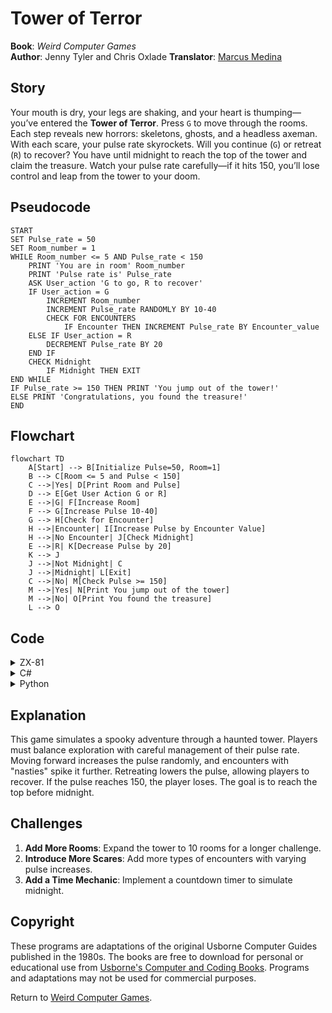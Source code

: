 # Tower of Terror

**Book**: _Weird Computer Games_  
**Author**: Jenny Tyler and Chris Oxlade
**Translator**: [Marcus Medina](https://github.com/marcusjobb/UsborneBooks)
## Story

Your mouth is dry, your legs are shaking, and your heart is thumping—you’ve entered the **Tower of Terror**. Press `G` to move through the rooms. Each step reveals new horrors: skeletons, ghosts, and a headless axeman. With each scare, your pulse rate skyrockets. Will you continue (`G`) or retreat (`R`) to recover? You have until midnight to reach the top of the tower and claim the treasure. Watch your pulse rate carefully—if it hits 150, you’ll lose control and leap from the tower to your doom.

## Pseudocode

```plaintext
START
SET Pulse_rate = 50
SET Room_number = 1
WHILE Room_number <= 5 AND Pulse_rate < 150
    PRINT 'You are in room' Room_number
    PRINT 'Pulse rate is' Pulse_rate
    ASK User_action 'G to go, R to recover'
    IF User_action = G
        INCREMENT Room_number
        INCREMENT Pulse_rate RANDOMLY BY 10-40
        CHECK FOR ENCOUNTERS
            IF Encounter THEN INCREMENT Pulse_rate BY Encounter_value
    ELSE IF User_action = R
        DECREMENT Pulse_rate BY 20
    END IF
    CHECK Midnight
        IF Midnight THEN EXIT
END WHILE
IF Pulse_rate >= 150 THEN PRINT 'You jump out of the tower!'
ELSE PRINT 'Congratulations, you found the treasure!'
END
```

## Flowchart

```mermaid
flowchart TD
    A[Start] --> B[Initialize Pulse=50, Room=1]
    B --> C[Room <= 5 and Pulse < 150]
    C -->|Yes| D[Print Room and Pulse]
    D --> E[Get User Action G or R]
    E -->|G| F[Increase Room]
    F --> G[Increase Pulse 10-40]
    G --> H[Check for Encounter]
    H -->|Encounter| I[Increase Pulse by Encounter Value]
    H -->|No Encounter| J[Check Midnight]
    E -->|R| K[Decrease Pulse by 20]
    K --> J
    J -->|Not Midnight| C
    J -->|Midnight| L[Exit]
    C -->|No| M[Check Pulse >= 150]
    M -->|Yes| N[Print You jump out of the tower]
    M -->|No| O[Print You found the treasure]
    L --> O
```

## Code

<details>
<summary>ZX-81</summary>

```basic
10 GOSUB 470
20 PRINT "GOOD LUCK"
30 LET RM=1
40 LET H=1+INT(RND*40)
50 LET P=50
60 CLS:PRINT
70 PRINT "TOWER OF TERROR"
90 PRINT:PRINT RS
100 LET FL=INT(RM/5)
110 LET RM=RM+FL*5-1
120 IF RM=0 THEN PRINT "GROUND FLOOR":GOTO 160
130 IF FL=1 THEN PRINT "TOP FLOOR":GOTO 160
150 PRINT "FLOOR ";FL
160 PRINT "ROOM ";RM
170 PRINT "TIME IS"H":"M" PM"
180 PRINT "PULSE RATE IS";P
190 PRINT "GO OR REST?"
200 INPUT A$
210 IF A$="G" THEN GOTO 250
220 IF A$="R" THEN P=P-20:GOTO 300
230 PRINT "INVALID INPUT":GOTO 190
250 RM=RM+1
260 LET P=P+INT(RND*40)+10
270 PRINT "MOVING TO NEXT ROOM"
280 GOTO 120
300 PRINT "RESTING... PULSE LOWERED"
310 IF P>150 THEN PRINT "YOU JUMP OUT OF THE TOWER!":END
320 IF RM>5 THEN PRINT "CONGRATULATIONS! TREASURE FOUND":END
330 GOTO 120
470 PRINT "GAME INITIALIZED"
480 RETURN
```

</details>

<details>
<summary>C#</summary>

```csharp
using System;

class TowerOfTerror
{
    static void Main()
    {
        int pulse = 50;
        int room = 1;
        Random rand = new Random();

        while (room <= 5 && pulse < 150)
        {
            Console.WriteLine($"You are in room {room}.");
            Console.WriteLine($"Your pulse rate is {pulse}.");
            Console.Write("Press G to go or R to recover: ");

            string action = Console.ReadLine().ToUpper();
            if (action == "G")
            {
                room++;
                pulse += rand.Next(10, 41);
                Console.WriteLine("You encountered a nasty! Pulse increased.");
            }
            else if (action == "R")
            {
                pulse = Math.Max(50, pulse - 20);
                Console.WriteLine("You took a moment to recover.");
            }

            if (pulse >= 150)
            {
                Console.WriteLine("You jumped out of the tower in panic!");
                return;
            }
        }

        Console.WriteLine(room > 5 ? "Congratulations! You found the treasure!" : "Midnight struck. Game over.");
    }
}
```

</details>

<details>
<summary>Python</summary>

```python
import random

def tower_of_terror():
    pulse = 50
    room = 1

    while room <= 5 and pulse < 150:
        print(f"You are in room {room}.")
        print(f"Your pulse rate is {pulse}.")
        action = input("Press G to go or R to recover: ").upper()

        if action == 'G':
            room += 1
            pulse += random.randint(10, 40)
            print("You encountered something scary! Pulse increased.")
        elif action == 'R':
            pulse = max(50, pulse - 20)
            print("You rested and recovered some pulse.")

        if pulse >= 150:
            print("You jumped out of the tower in panic!")
            return

    if room > 5:
        print("Congratulations! You found the treasure!")
    else:
        print("Midnight struck. Game over.")

if __name__ == "__main__":
    tower_of_terror()
```

</details>

## Explanation

This game simulates a spooky adventure through a haunted tower. Players must balance exploration with careful management of their pulse rate. Moving forward increases the pulse randomly, and encounters with "nasties" spike it further. Retreating lowers the pulse, allowing players to recover. If the pulse reaches 150, the player loses. The goal is to reach the top before midnight.

## Challenges

1. **Add More Rooms**: Expand the tower to 10 rooms for a longer challenge.
2. **Introduce More Scares**: Add more types of encounters with varying pulse increases.
3. **Add a Time Mechanic**: Implement a countdown timer to simulate midnight.

## Copyright

These programs are adaptations of the original Usborne Computer Guides published in the 1980s. The books are free to download for personal or educational use from [Usborne's Computer and Coding Books](https://usborne.com/row/books/computer-and-coding-books). Programs and adaptations may not be used for commercial purposes.

Return to [Weird Computer Games](./readme.md).
